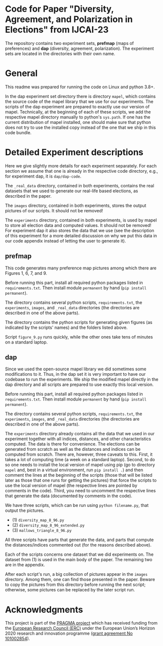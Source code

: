 # Code for Paper "Diversity, Agreement, and Polarization in Elections" from IJCAI-23


The repository contains two experiment sets, **prefmap** (maps of preferences) and
**dap** (diversity, agreement, polarization). The experiment sets are located in
the directories with their own name.


# General 
This readme was prepared for running the code on Linux and python 3.8+.

In the dap experiment set directory there is directory `mapel`, which contains
the source code of the mapel library that we use for our experiments. 
The scripts of the dap experiment are prepared to exactly use our version of
mapel. Technically, at the beginning of each of these scripts, we add the
respective mapel directory manually to python's `sys.path`. If one has the
current distribution of mapel installed, one should make sure that python does
not try to use the installed copy instead of the one that we ship in this code
bundle.


# Detailed Experiment descriptions

Here we give slightly more details for each experiment separately. For each
section we assume that one is already in the respective code directory, e.g.,
for experiment dap, it is `dap/dap-code`.

The `_real_data` directory, contained in both experiments, contains the real
datasets that we used to generate our real-life based elections, as described in
the paper.

The `images` directory, contained in both experiments, stores the output
pictures of our scripts. It should not be removed!

The `experiments` directory, contained in both experiments, is used by mapel to store all
election data and computed values. It should not be removed! For experiment dap it also
stores the data that we use (see the description of this experiment for a more detailed
discussion on why we put this data in our code appendix instead of letting the user to
generate it).

## prefmap 

This code generates many preference map pictures among which there are Figures
1, 6, 7, and 9. 

Before running this part, install all required python packages listed in
`requirements.txt`. Then install module `permanent` by hand (`pip install permanent`).

The directory contains several python scripts, `requirements.txt`, the
`experiments`, `images`, and `_real_data` directories (the directories are
described in one of the above parts).

The directory contains the python scripts for generating given figures (as indicated by
the scripts' names) and the folders listed above.

Script `figure_9.py` runs quickly, while the other ones take tens of minutes on a
standard laptop.

## dap

Since we used the open-source mapel library we did sometimes some modifications
to it. Thus, in the dap set it is very important to have our codebase to run
the experiments. We ship the modified mapel directly in the dap directory and
all scripts are prepared to use exactly this local version.

Before running this part, install all required python packages listed in
`requirements.txt`. Then install module `permanent` by hand (`pip install permanent`).

The directory contains several python scripts, `requirements.txt`, the
`experiments`, `images`, and `_real_data` directories (the directories are
described in one of the above parts).

The `experiments` directory already contains all the data that we used in our
experiment together with all indices, distances, and other characteristics
computed. The data is there for convenience. The elections can be generated
from scratch as well as the distances and indices can be computed from scratch.
There are, however, three caveats to this. First, it takes a lot of computing
time (a week on a standard laptop). Second, to do so one needs to install the
local version of mapel using pip (go to directory `mapel` and, best in a
virtual environment, run `pip install .`) and then comment the lines at the
beginning of the scripts (those that will be listed later as those that one
runs for getting the pictures) that force the scripts to use the local version
of mapel (the respective lines are pointed by comments in the code). Third, you
need to uncomment the respective lines that generate the data (documented by
comments in the code).


We have three scripts, which can be run using `python filename.py`, that output the pictures.
 - (1) `diversity_map_8_96.py`
 - (2) `diversity_map_8_96_extended.py`
 - (3) `mallows_triangle_8_96.py`

All three scripts have parts that generate the data, and parts that compute the distances/indices
commented out (for the reasons described above).

Each of the scripts concerns one dataset that we did experiments on. The dataset from (1) is used in
the main body of the paper. The remaining two are in the appendix.

After each script's run, a big collection of pictures appear in the `images` directory. Among them,
one can find those presented in the paper. Beware to copy the pictures from this directory before
running the next script; otherwise, some pictures can be replaced by the later script run.

# Acknowledgments

This project is part of the [PRAGMA project](https://home.agh.edu.pl/~pragma/)
which has received funding from the [European Research Council
(ERC)](https://home.agh.edu.pl/~pragma/) under the European Union’s Horizon 2020
research and innovation programme ([grant agreement No
101002854](https://erc.easme-web.eu/?p=101002854)).



